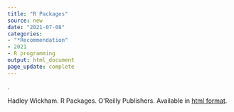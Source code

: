 ```yaml
---
title: "R Packages"
source: new
date: "2021-07-08"
categories:
- "*Recommendation"
- 2021
- R programming
output: html_document
page_update: complete
---
```


.

<!--more-->

Hadley Wickham. R Packages. O'Reilly Publishers. Available in [html format][wic1].

[wic1]: https://r-pkgs.org/
